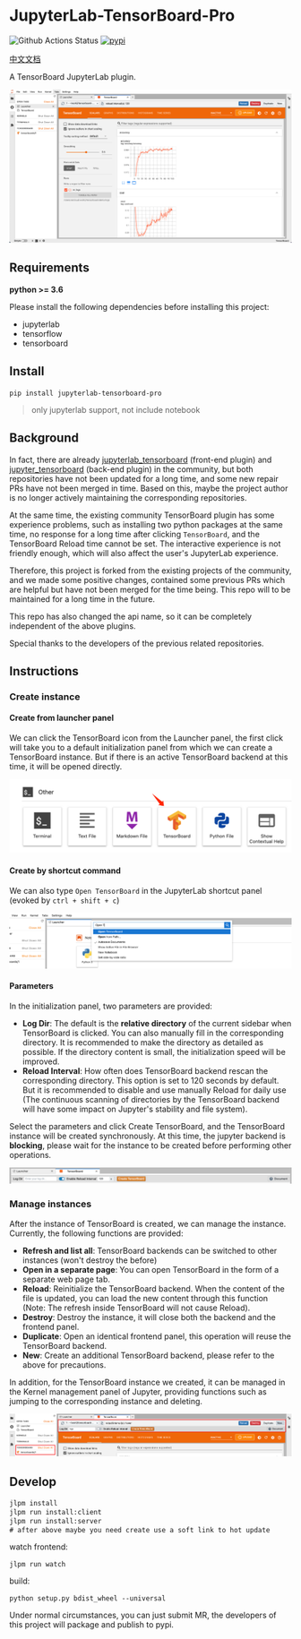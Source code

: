 # JupyterLab-TensorBoard-Pro

![Github Actions Status](https://github.com/HFAiLab/jupyterlab_tensorboard_pro/workflows/Build/badge.svg)&nbsp;[![pypi](https://img.shields.io/pypi/v/jupyterlab_tensorboard_pro.svg)](https://pypi.org/project/jupyterlab-tensorboard-pro/)

[中文文档](./README.zh-cn.md)

A TensorBoard JupyterLab plugin.

![](./images/tensorboard.step4.png)

## Requirements

**python >= 3.6**

Please install the following dependencies before installing this project:

- jupyterlab
- tensorflow
- tensorboard

## Install

```
pip install jupyterlab-tensorboard-pro
```

> only jupyterlab support, not include notebook

## Background

In fact, there are already [jupyterlab_tensorboard](https://github.com/chaoleili/jupyterlab_tensorboard) (front-end plugin) and [jupyter_tensorboard](https://github.com/lspvic/jupyter_tensorboard) (back-end plugin) in the community, but both repositories have not been updated for a long time, and some new repair PRs have not been merged in time. Based on this, maybe the project author is no longer actively maintaining the corresponding repositories.

At the same time, the existing community TensorBoard plugin has some experience problems, such as installing two python packages at the same time, no response for a long time after clicking `TensorBoard`, and the TensorBoard Reload time cannot be set. The interactive experience is not friendly enough, which will also affect the user's JupyterLab experience.

Therefore, this project is forked from the existing projects of the community, and we made some positive changes, contained some previous PRs which are helpful but have not been merged for the time being. This repo will to be maintained for a long time in the future.

This repo has also changed the api name, so it can be completely independent of the above plugins.

Special thanks to the developers of the previous related repositories.

## Instructions

### Create instance

#### Create from launcher panel

We can click the TensorBoard icon from the Launcher panel, the first click will take you to a default initialization panel from which we can create a TensorBoard instance. But if there is an active TensorBoard backend at this time, it will be opened directly.

![](./images/tensorboard.step1.png)

#### Create by shortcut command

We can also type `Open TensorBoard` in the JupyterLab shortcut panel (evoked by `ctrl + shift + c`)

![](./images/tensorboard.step2.png)

#### Parameters

In the initialization panel, two parameters are provided:

- **Log Dir**: The default is the **relative directory** of the current sidebar when TensorBoard is clicked. You can also manually fill in the corresponding directory. It is recommended to make the directory as detailed as possible. If the directory content is small, the initialization speed will be improved.
- **Reload Interval**: How often does TensorBoard backend rescan the corresponding directory. This option is set to 120 seconds by default. But it is recommended to disable and use manually Reload for daily use (The continuous scanning of directories by the TensorBoard backend will have some impact on Jupyter's stability and file system).

Select the parameters and click Create TensorBoard, and the TensorBoard instance will be created synchronously. At this time, the jupyter backend is **blocking**, please wait for the instance to be created before performing other operations.

![](./images/tensorboard.step3.png)

### Manage instances

After the instance of TensorBoard is created, we can manage the instance. Currently, the following functions are provided:

- **Refresh and list all**: TensorBoard backends can be switched to other instances (won't destroy the before)
- **Open in a separate page**: You can open TensorBoard in the form of a separate web page tab.
- **Reload**: Reinitialize the TensorBoard backend. When the content of the file is updated, you can load the new content through this function (Note: The refresh inside TensorBoard will not cause Reload).
- **Destroy**: Destroy the instance, it will close both the backend and the frontend panel.
- **Duplicate**: Open an identical frontend panel, this operation will reuse the TensorBoard backend.
- **New**: Create an additional TensorBoard backend, please refer to the above for precautions.

In addition, for the TensorBoard instance we created, it can be managed in the Kernel management panel of Jupyter, providing functions such as jumping to the corresponding instance and deleting.

![](./images/tensorboard.step5.png)

## Develop

```shell
jlpm install
jlpm run install:client
jlpm run install:server
# after above maybe you need create use a soft link to hot update
```

watch frontend:
```
jlpm run watch
```

build:
```
python setup.py bdist_wheel --universal
```

Under normal circumstances, you can just submit MR, the developers of this project will package and publish to pypi.